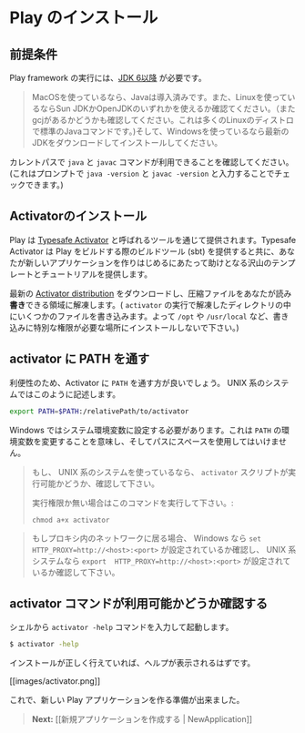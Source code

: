 <!--- Copyright (C) 2009-2013 Typesafe Inc. <http://www.typesafe.com> -->
<!--
# Installing Play
-->
# Play のインストール

<!--
## Prerequisites
-->
## 前提条件

<!--
To run the Play framework, you need [JDK 6 or later](http://www.oracle.com/technetwork/java/javase/downloads/index.html). 
-->
Play framework の実行には、[JDK 6以降](http://www.oracle.com/technetwork/java/javase/downloads/index.html) が必要です。

<!--
> If you are using MacOS, Java is built-in. If you are using Linux, make sure to use either the Sun JDK or OpenJDK (and not gcj, which is the default Java command on many Linux distros). If you are using Windows, just download and install the latest JDK package.
-->
> MacOSを使っているなら、Javaは導入済みです。また、Linuxを使っているならSun JDKかOpenJDKのいずれかを使えるか確認てください。（またgcjがあるかどうかも確認してください。これは多くのLinuxのディストロで標準のJavaコマンドです。)そして、Windowsを使っているなら最新のJDKをダウンロードしてインストールしてください。

<!--
Be sure to have the `java` and `javac` commands in the current path (you can check this by typing `java -version` and `javac -version` at the shell prompt). 
-->
カレントパスで `java` と `javac` コマンドが利用できることを確認してください。(これはプロンプトで `java -version` と `javac -version` と入力することでチェックできます。)

<!--
## Install Activator
-->
## Activatorのインストール

<!--
Play is distributed through a tool called [Typesafe Activator](http://typesafe.com/activator).  Typesafe Activator provides the build tool (sbt) that Play is built on, and also provides many templates and tutorials to help get you started with writing new applications.
-->
Play は [Typesafe Activator](http://typesafe.com/activator) と呼ばれるツールを通じて提供されます。Typesafe Activator は Play をビルドする際のビルドツール (sbt) を提供すると共に、あなたが新しいアプリケーションを作りはじめるにあたって助けとなる沢山のテンプレートとチュートリアルを提供します。

<!--
Download the latest [Activator distribution](https://typesafe.com/platform/getstarted) and extract the archive to a location where you have both read **and write** access. (Running `activator` writes some files to directories within the distribution, so don't install to `/opt`, `/usr/local` or anywhere else you’d need special permission to write to.)
-->
最新の [Activator distribution](https://typesafe.com/platform/getstarted) をダウンロードし、圧縮ファイルをあなたが読み**書き**できる領域に解凍します。( `activator` の実行で解凍したディレクトリの中にいくつかのファイルを書き込みます。よって `/opt` や `/usr/local` など、書き込みに特別な権限が必要な場所にインストールしないで下さい。)

<!--
## Add the activator script to your PATH
-->
## activator に PATH を通す

<!--
For convenience, you should add the Activator installation directory to your system `PATH`. On UNIX systems, this means doing something like:
-->
利便性のため、Activator に `PATH` を通す方が良いでしょう。 UNIX 系のシステムではこのように記述します。

```bash
export PATH=$PATH:/relativePath/to/activator
```

<!--
On Windows you’ll need to set it in the global environment variables. This means update the `PATH` in the environment variables and don't use a path with spaces.
-->
Windows ではシステム環境変数に設定する必要があります。これは `PATH` の環境変数を変更することを意味し、そしてパスにスペースを使用してはいけません。

<!--
> If you’re on UNIX, make sure that the `activator` script is executable.
> 
> Otherwise do a:
> ```bash
> chmod a+x activator
> ```
-->
> もし、 UNIX 系のシステムを使っているなら、 `activator` スクリプトが実行可能かどうか、確認して下さい。
> 
> 実行権限か無い場合はこのコマンドを実行して下さい。:
> ```
> chmod a+x activator
> ```

<!--
> If you're behind a proxy make sure to define it with `set HTTP_PROXY=http://<host>:<port>` on Windows or `export  HTTP_PROXY=http://<host>:<port>` on UNIX.
-->
> もしプロキシ内のネットワークに居る場合、 Windows なら `set HTTP_PROXY=http://<host>:<port>` が設定されているか確認し、 UNIX 系システムなら `export  HTTP_PROXY=http://<host>:<port>` が設定されているか確認して下さい。

<!--
## Check that the activator command is available
-->
## activator コマンドが利用可能かどうか確認する

<!--
From a shell, launch the `activator -help` command. 
-->
シェルから `activator -help` コマンドを入力して起動します。

```bash
$ activator -help
```

<!--
If everything is properly installed, you should see the basic help:
-->
インストールが正しく行えていれば、ヘルプが表示されるはずです。

[[images/activator.png]]

<!--
You are now ready to create a new Play application.
-->
これで、新しい Play アプリケーションを作る準備が出来ました。

<!--
> **Next:** [[Creating a new application | NewApplication]]
-->
> **Next:** [[新規アプリケーションを作成する | NewApplication]]
